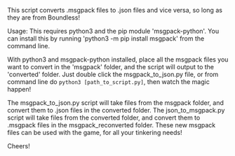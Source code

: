 This script converts .msgpack files to .json files and vice versa, so long as they are from Boundless!

Usage: 
This requires python3 and the pip module 'msgpack-python'. You can install this by running 'python3 -m pip install msgpack' from the command line.
 
With python3 and msgpack-python installed, place all the msgpack files you want to convert in the 'msgpack' folder, and the script will output to the 'converted' folder. Just double click the msgpack_to_json.py file, or from command line do `python3 [path_to_script.py]`, then watch the magic happen!

The msgpack_to_json.py script will take files from the msgpack folder, and convert them to .json files in the converted folder.
The json_to_msgpack.py script will take files from the converted folder, and convert them to .msgpack files in the msgpack_reconverted folder. These new msgpack files can be used with the game, for all your tinkering needs!

Cheers!
